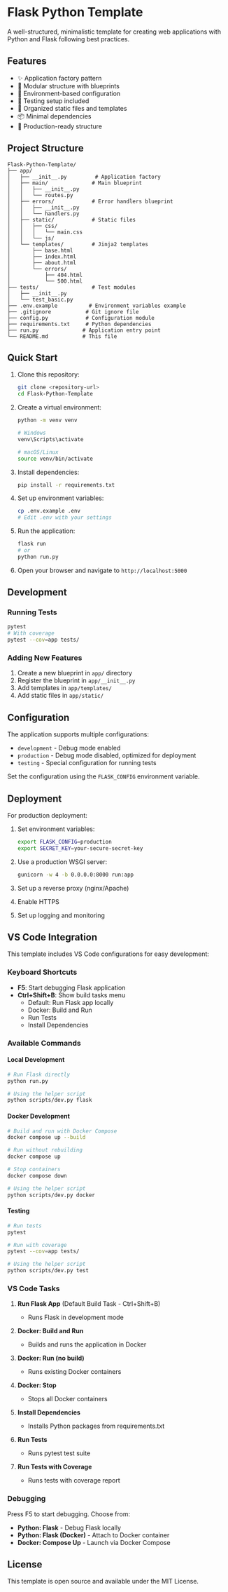 # Flask Python Template

A well-structured, minimalistic template for creating web applications with Python and Flask following best practices.

## Features

- ✨ Application factory pattern
- 📁 Modular structure with blueprints
- 🔧 Environment-based configuration
- 🧪 Testing setup included
- 🎨 Organized static files and templates
- 📦 Minimal dependencies
- 🚀 Production-ready structure

## Project Structure

```
Flask-Python-Template/
├── app/
│   ├── __init__.py         # Application factory
│   ├── main/              # Main blueprint
│   │   ├── __init__.py
│   │   └── routes.py
│   ├── errors/            # Error handlers blueprint
│   │   ├── __init__.py
│   │   └── handlers.py
│   ├── static/            # Static files
│   │   ├── css/
│   │   │   └── main.css
│   │   └── js/
│   └── templates/         # Jinja2 templates
│       ├── base.html
│       ├── index.html
│       ├── about.html
│       └── errors/
│           ├── 404.html
│           └── 500.html
├── tests/                 # Test modules
│   ├── __init__.py
│   └── test_basic.py
├── .env.example          # Environment variables example
├── .gitignore           # Git ignore file
├── config.py            # Configuration module
├── requirements.txt     # Python dependencies
├── run.py              # Application entry point
└── README.md           # This file
```

## Quick Start

1. Clone this repository:
   ```bash
   git clone <repository-url>
   cd Flask-Python-Template
   ```

2. Create a virtual environment:
   ```bash
   python -m venv venv
   
   # Windows
   venv\Scripts\activate
   
   # macOS/Linux
   source venv/bin/activate
   ```

3. Install dependencies:
   ```bash
   pip install -r requirements.txt
   ```

4. Set up environment variables:
   ```bash
   cp .env.example .env
   # Edit .env with your settings
   ```

5. Run the application:
   ```bash
   flask run
   # or
   python run.py
   ```

6. Open your browser and navigate to `http://localhost:5000`

## Development

### Running Tests

```bash
pytest
# With coverage
pytest --cov=app tests/
```

### Adding New Features

1. Create a new blueprint in `app/` directory
2. Register the blueprint in `app/__init__.py`
3. Add templates in `app/templates/`
4. Add static files in `app/static/`

## Configuration

The application supports multiple configurations:

- `development` - Debug mode enabled
- `production` - Debug mode disabled, optimized for deployment
- `testing` - Special configuration for running tests

Set the configuration using the `FLASK_CONFIG` environment variable.

## Deployment

For production deployment:

1. Set environment variables:
   ```bash
   export FLASK_CONFIG=production
   export SECRET_KEY=your-secure-secret-key
   ```

2. Use a production WSGI server:
   ```bash
   gunicorn -w 4 -b 0.0.0.0:8000 run:app
   ```

3. Set up a reverse proxy (nginx/Apache)
4. Enable HTTPS
5. Set up logging and monitoring

## VS Code Integration

This template includes VS Code configurations for easy development:

### Keyboard Shortcuts

- **F5**: Start debugging Flask application
- **Ctrl+Shift+B**: Show build tasks menu
  - Default: Run Flask app locally
  - Docker: Build and Run
  - Run Tests
  - Install Dependencies

### Available Commands

#### Local Development
```bash
# Run Flask directly
python run.py

# Using the helper script
python scripts/dev.py flask
```

#### Docker Development
```bash
# Build and run with Docker Compose
docker compose up --build

# Run without rebuilding
docker compose up

# Stop containers
docker compose down

# Using the helper script
python scripts/dev.py docker
```

#### Testing
```bash
# Run tests
pytest

# Run with coverage
pytest --cov=app tests/

# Using the helper script
python scripts/dev.py test
```

### VS Code Tasks

1. **Run Flask App** (Default Build Task - Ctrl+Shift+B)
   - Runs Flask in development mode
   
2. **Docker: Build and Run**
   - Builds and runs the application in Docker
   
3. **Docker: Run (no build)**
   - Runs existing Docker containers
   
4. **Docker: Stop**
   - Stops all Docker containers
   
5. **Install Dependencies**
   - Installs Python packages from requirements.txt
   
6. **Run Tests**
   - Runs pytest test suite
   
7. **Run Tests with Coverage**
   - Runs tests with coverage report

### Debugging

Press F5 to start debugging. Choose from:
- **Python: Flask** - Debug Flask locally
- **Python: Flask (Docker)** - Attach to Docker container
- **Docker: Compose Up** - Launch via Docker Compose

## License

This template is open source and available under the MIT License.
